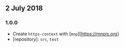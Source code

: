 ## 2 July 2018

### 1.0.0

- Create `https-context` with [`mnp`][https://mnpjs.org]
- [repository]: `src`, `test`
